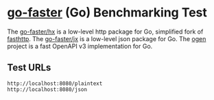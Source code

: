 # [go-faster](https://github.com/go-faster) (Go) Benchmarking Test

The [go-faster/hx][hx] is a low-level http package for Go, simplified fork of [fasthttp][fasthttp].
The [go-faster/jx][jx] is a low-level json package for Go.
The [ogen][ogen] project is a fast OpenAPI v3 implementation for Go. 

[go-faster]: https://github.com/go-faster
[hx]: https://github.com/go-faster/hx
[jx]: https://github.com/go-faster/jx
[ogen]: https://github.com/ogen-go
[fasthttp]: https://github.com/valyala/fasthttp

## Test URLs

    http://localhost:8080/plaintext
    http://localhost:8080/json
